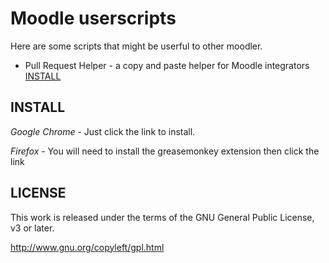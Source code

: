 Moodle userscripts
==================

Here are some scripts that might be userful to other moodler.

- Pull Request Helper - a copy and paste helper for Moodle integrators [INSTALL](http://github.com/danpoltawski/userscripts-moodle/raw/master/pull-request-helper.user.js)

INSTALL
-------

*Google Chrome* - Just click the link to install.

*Firefox* - You will need to install the greasemonkey extension then click the link

LICENSE
-------
This work is released under the terms of the GNU General Public License, v3 or later.

http://www.gnu.org/copyleft/gpl.html
